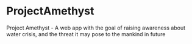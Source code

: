 ProjectAmethyst
===============

Project Amethyst - A web app with the goal of raising awareness about water crisis, and the threat it may pose to the mankind in future
